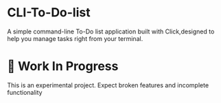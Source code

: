 # CLI-To-Do-list
A simple command-line To-Do list application built with Click,designed to help you manage tasks right from your terminal.
# 🚧 Work In Progress
This is an experimental project. Expect broken features and incomplete functionality 

